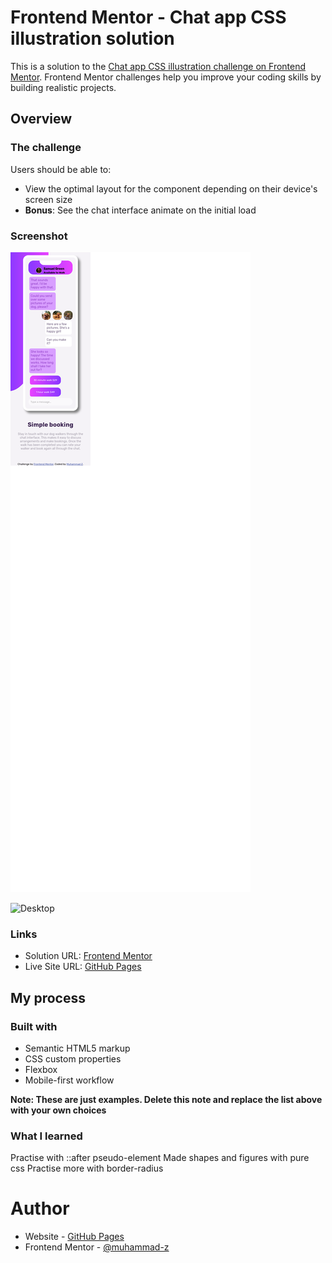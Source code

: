 # Frontend Mentor - Chat app CSS illustration solution

This is a solution to the [Chat app CSS illustration challenge on Frontend Mentor](https://www.frontendmentor.io/challenges/chat-app-css-illustration-O5auMkFqY). Frontend Mentor challenges help you improve your coding skills by building realistic projects. 

## Overview

### The challenge

Users should be able to:

- View the optimal layout for the component depending on their device's screen size
- **Bonus**: See the chat interface animate on the initial load

### Screenshot

![Mobile](./screenshot-mobile.png)

![Desktop](./screenshot-dekstop.png)

### Links

- Solution URL: [Frontend Mentor](https://www.frontendmentor.io/solutions/responsive-mobilefirst-vanilla-htmlcss-lZrnaODVMc)
- Live Site URL: [GitHub Pages](https://muhammad-z.github.io/frontend-mentor-challenges/chat-app-css-illustration-main/index.html)

## My process

### Built with

- Semantic HTML5 markup
- CSS custom properties
- Flexbox
- Mobile-first workflow

**Note: These are just examples. Delete this note and replace the list above with your own choices**

### What I learned

Practise with ::after pseudo-element
Made shapes and figures with pure css
Practise more with border-radius

# Author

- Website - [GitHub Pages](https://muhammad-z.github.io/)
- Frontend Mentor - [@muhammad-z](https://www.frontendmentor.io/profile/Muhammad-Z)

